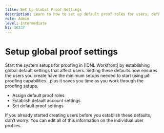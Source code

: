 ```yaml
---
title: Set Up Global Proof Settings
description: Learn to how to set up default proof roles for users; default proofing account settings; and default proof settings for proofing in Adobe Workfront.
role: Admin
level: Intermediate
kt: 10237
---
```

# Setup global proof settings

Start the system setups for proofing in [!DNL Workfront] by establishing global default settings that affect users. Setting these defaults now ensures the users you create have the minimum setups needed to start using µ∂ proofing capabilities...plus it saves you time as you work through the proofing setups.

* Assign default proof roles
* Establish default account settings
* Set default proof settings

If you already started creating users before you establish these defaults, don’t worry. You can edit all of this information on the individual user profiles.
